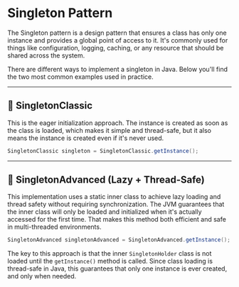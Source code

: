 # Singleton Pattern

The Singleton pattern is a design pattern that ensures a class has only one instance and provides a global point of access to it. It's commonly used for things like configuration, logging, caching, or any resource that should be shared across the system.

There are different ways to implement a singleton in Java. Below you'll find the two most common examples used in practice.

---

## 🔹 SingletonClassic

This is the eager initialization approach. The instance is created as soon as the class is loaded, which makes it simple and thread-safe, but it also means the instance is created even if it's never used.

```java
SingletonClassic singleton = SingletonClassic.getInstance();
```

---

## 🔹 SingletonAdvanced (Lazy + Thread-Safe)

This implementation uses a static inner class to achieve lazy loading and thread safety without requiring synchronization. The JVM guarantees that the inner class will only be loaded and initialized when it's actually accessed for the first time. That makes this method both efficient and safe in multi-threaded environments.

```java
SingletonAdvanced singletonAdvanced = SingletonAdvanced.getInstance();
```

The key to this approach is that the inner `SingletonHolder` class is not loaded until the `getInstance()` method is called. Since class loading is thread-safe in Java, this guarantees that only one instance is ever created, and only when needed.

